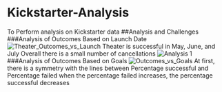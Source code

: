 # Kickstarter-Analysis
To Perform analysis on Kickstarter data
##Analysis and Challenges
###Analysis of Outcomes Based on Launch Date
![Theater_Outcomes_vs_Launch](https://user-images.githubusercontent.com/78506782/109444030-386f1e00-7a0a-11eb-82e0-f41ba112ef4f.png)
Theater is successful in May, June, and July
Overall there is a small number of cancellations
![Analysis 1](https://user-images.githubusercontent.com/78506782/109443847-ac5cf680-7a09-11eb-90fa-a5f54a04b82d.PNG)
###Analysis of Outcomes Based on Goals
![Outcomes_vs_Goals](https://user-images.githubusercontent.com/78506782/109444039-3e64ff00-7a0a-11eb-8635-d690c8ab93fd.png)
At first, there is a symmetry with the lines between Percentage successful and Percentage failed
when the percentage failed increases, the percentage successful decreases
